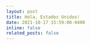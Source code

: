 ```yaml
---
layout: post
title: Hola, Estados Unidos! 
date: 2021-10-17 15:59:00-0400
inline: false
related_posts: false
---
```

